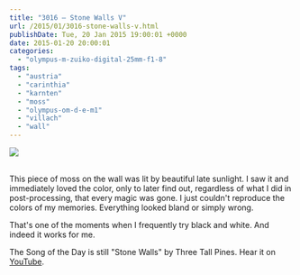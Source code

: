 ```yaml
---
title: "3016 – Stone Walls V"
url: /2015/01/3016-stone-walls-v.html
publishDate: Tue, 20 Jan 2015 19:00:01 +0000
date: 2015-01-20 20:00:01
categories: 
  - "olympus-m-zuiko-digital-25mm-f1-8"
tags: 
  - "austria"
  - "carinthia"
  - "karnten"
  - "moss"
  - "olympus-om-d-e-m1"
  - "villach"
  - "wall"
---
```

<div class="container">
<div class="center"><a target="_blank" href="https://d25zfm9zpd7gm5.cloudfront.net/1200x1200/2015/20150110_161011_lr.jpg"><img src="https://d25zfm9zpd7gm5.cloudfront.net/0600x0600/2015/20150110_161011_lr.jpg" /></a></div>
</div>
<br />

This piece of moss on the wall was lit by beautiful late sunlight. I saw it and immediately loved the color, only to later find out, regardless of what I did in post-processing, that every magic was gone. I just couldn't reproduce the colors of my memories. Everything looked bland or simply wrong.

That's one of the moments when I frequently try black and white. And indeed it works for me.

The Song of the Day is still "Stone Walls" by Three Tall Pines. Hear it on <a href="https://www.youtube.com/watch?v=AqmaDLKvmQ8" target="_blank">YouTube</a>.
